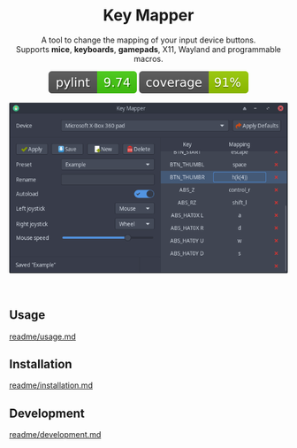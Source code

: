 <h1 align="center">Key Mapper</h1>

<p align="center">
  A tool to change the mapping of your input device buttons.<br/>
  Supports <b>mice</b>, <b>keyboards</b>, <b>gamepads</b>, X11, Wayland and programmable macros.
</p>

<p align="center"><img src="readme/pylint.svg"/> <img src="readme/coverage.svg"/></p>

<p align="center"><img src="readme/screenshot_2.png"/></p>
<br/>

## Usage

[readme/usage.md](readme/usage.md)

## Installation

[readme/installation.md](readme/installation.md)

## Development

[readme/development.md](readme/development.md)
